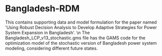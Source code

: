 # Bangladesh-RDM
This contains supporting data and model formulation for the paper named 'Using Robust Decision Analysis to Develop Adaptive Strategies for Power System Expansion in Bangladesh'. \n
The Bangladesh_LCP_v13_stochastic.gms file has the GAMS code for the optimization model of the stochastic version of Bangladesh power system modeling, considering different future states.
